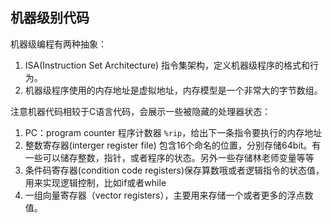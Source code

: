 ## 机器级别代码

机器级编程有两种抽象：
1. ISA(Instruction Set Architecture) 指令集架构，定义机器级程序的格式和行为。
2. 机器级程序使用的内存地址是虚拟地址，内存模型是一个非常大的字节数组。

注意机器代码相较于C语言代码，会展示一些被隐藏的处理器状态：
1. PC：program counter 程序计数器  `%rip`，给出下一条指令要执行的内存地址
2. 整数寄存器(interger register file) 包含16个命名的位置，分别存储64bit。有一些可以储存整数，指针，或者程序的状态。另外一些存储林老师变量等等
3. 条件码寄存器(condition code registers)保存算数哦或者逻辑指令的状态值，用来实现逻辑控制，比如if或者while
4. 一组向量寄存器（vector registers），主要用来存储一个或者更多的浮点数值。
